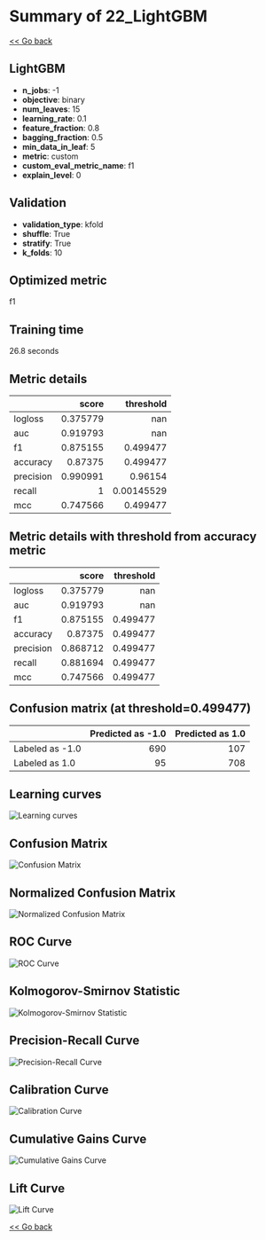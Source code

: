 # Summary of 22_LightGBM

[<< Go back](../README.md)


## LightGBM
- **n_jobs**: -1
- **objective**: binary
- **num_leaves**: 15
- **learning_rate**: 0.1
- **feature_fraction**: 0.8
- **bagging_fraction**: 0.5
- **min_data_in_leaf**: 5
- **metric**: custom
- **custom_eval_metric_name**: f1
- **explain_level**: 0

## Validation
 - **validation_type**: kfold
 - **shuffle**: True
 - **stratify**: True
 - **k_folds**: 10

## Optimized metric
f1

## Training time

26.8 seconds

## Metric details
|           |    score |    threshold |
|:----------|---------:|-------------:|
| logloss   | 0.375779 | nan          |
| auc       | 0.919793 | nan          |
| f1        | 0.875155 |   0.499477   |
| accuracy  | 0.87375  |   0.499477   |
| precision | 0.990991 |   0.96154    |
| recall    | 1        |   0.00145529 |
| mcc       | 0.747566 |   0.499477   |


## Metric details with threshold from accuracy metric
|           |    score |   threshold |
|:----------|---------:|------------:|
| logloss   | 0.375779 |  nan        |
| auc       | 0.919793 |  nan        |
| f1        | 0.875155 |    0.499477 |
| accuracy  | 0.87375  |    0.499477 |
| precision | 0.868712 |    0.499477 |
| recall    | 0.881694 |    0.499477 |
| mcc       | 0.747566 |    0.499477 |


## Confusion matrix (at threshold=0.499477)
|                 |   Predicted as -1.0 |   Predicted as 1.0 |
|:----------------|--------------------:|-------------------:|
| Labeled as -1.0 |                 690 |                107 |
| Labeled as 1.0  |                  95 |                708 |

## Learning curves
![Learning curves](learning_curves.png)
## Confusion Matrix

![Confusion Matrix](confusion_matrix.png)


## Normalized Confusion Matrix

![Normalized Confusion Matrix](confusion_matrix_normalized.png)


## ROC Curve

![ROC Curve](roc_curve.png)


## Kolmogorov-Smirnov Statistic

![Kolmogorov-Smirnov Statistic](ks_statistic.png)


## Precision-Recall Curve

![Precision-Recall Curve](precision_recall_curve.png)


## Calibration Curve

![Calibration Curve](calibration_curve_curve.png)


## Cumulative Gains Curve

![Cumulative Gains Curve](cumulative_gains_curve.png)


## Lift Curve

![Lift Curve](lift_curve.png)



[<< Go back](../README.md)
